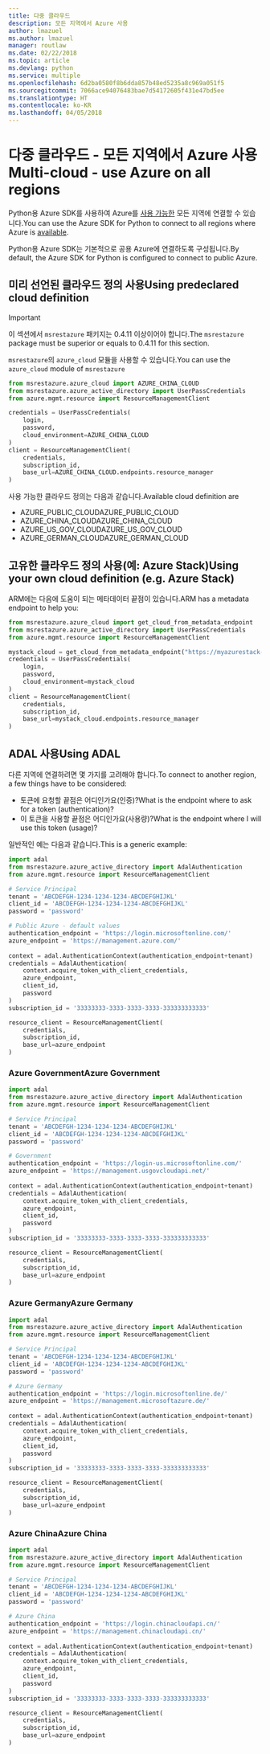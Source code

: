 ```yaml
---
title: 다중 클라우드
description: 모든 지역에서 Azure 사용
author: lmazuel
ms.author: lmazuel
manager: routlaw
ms.date: 02/22/2018
ms.topic: article
ms.devlang: python
ms.service: multiple
ms.openlocfilehash: 6d2ba0580f8b6dda857b48ed5235a8c969a051f5
ms.sourcegitcommit: 7066ace94076483bae7d54172605f431e47bd5ee
ms.translationtype: HT
ms.contentlocale: ko-KR
ms.lasthandoff: 04/05/2018
---
```

# <a name="multi-cloud---use-azure-on-all-regions"></a><span data-ttu-id="726b0-103">다중 클라우드 - 모든 지역에서 Azure 사용</span><span class="sxs-lookup"><span data-stu-id="726b0-103">Multi-cloud - use Azure on all regions</span></span>

<span data-ttu-id="726b0-104">Python용 Azure SDK를 사용하여 Azure를 [사용 가능한](https://azure.microsoft.com/regions/services) 모든 지역에 연결할 수 있습니다.</span><span class="sxs-lookup"><span data-stu-id="726b0-104">You can use the Azure SDK for Python to connect to all regions where Azure is [available](https://azure.microsoft.com/regions/services).</span></span>

<span data-ttu-id="726b0-105">Python용 Azure SDK는 기본적으로 공용 Azure에 연결하도록 구성됩니다.</span><span class="sxs-lookup"><span data-stu-id="726b0-105">By default, the Azure SDK for Python is configured to connect to public Azure.</span></span>

## <a name="using-predeclared-cloud-definition"></a><span data-ttu-id="726b0-106">미리 선언된 클라우드 정의 사용</span><span class="sxs-lookup"><span data-stu-id="726b0-106">Using predeclared cloud definition</span></span>

> [!IMPORTANT]
> <span data-ttu-id="726b0-107">이 섹션에서 `msrestazure` 패키지는 0.4.11 이상이어야 합니다.</span><span class="sxs-lookup"><span data-stu-id="726b0-107">The `msrestazure` package must be superior or equals to 0.4.11 for this section.</span></span>

<span data-ttu-id="726b0-108">`msrestazure`의 `azure_cloud` 모듈을 사용할 수 있습니다.</span><span class="sxs-lookup"><span data-stu-id="726b0-108">You can use the `azure_cloud` module of `msrestazure`</span></span>

```python
from msrestazure.azure_cloud import AZURE_CHINA_CLOUD
from msrestazure.azure_active_directory import UserPassCredentials
from azure.mgmt.resource import ResourceManagementClient

credentials = UserPassCredentials(
    login,
    password,
    cloud_environment=AZURE_CHINA_CLOUD
)
client = ResourceManagementClient(
    credentials,
    subscription_id,
    base_url=AZURE_CHINA_CLOUD.endpoints.resource_manager
)
``` 
  
<span data-ttu-id="726b0-109">사용 가능한 클라우드 정의는 다음과 같습니다.</span><span class="sxs-lookup"><span data-stu-id="726b0-109">Available cloud definition are</span></span>
  - <span data-ttu-id="726b0-110">AZURE_PUBLIC_CLOUD</span><span class="sxs-lookup"><span data-stu-id="726b0-110">AZURE_PUBLIC_CLOUD</span></span>
  - <span data-ttu-id="726b0-111">AZURE_CHINA_CLOUD</span><span class="sxs-lookup"><span data-stu-id="726b0-111">AZURE_CHINA_CLOUD</span></span>
  - <span data-ttu-id="726b0-112">AZURE_US_GOV_CLOUD</span><span class="sxs-lookup"><span data-stu-id="726b0-112">AZURE_US_GOV_CLOUD</span></span>
  - <span data-ttu-id="726b0-113">AZURE_GERMAN_CLOUD</span><span class="sxs-lookup"><span data-stu-id="726b0-113">AZURE_GERMAN_CLOUD</span></span>

## <a name="using-your-own-cloud-definition-eg-azure-stack"></a><span data-ttu-id="726b0-114">고유한 클라우드 정의 사용(예: Azure Stack)</span><span class="sxs-lookup"><span data-stu-id="726b0-114">Using your own cloud definition (e.g. Azure Stack)</span></span>
<span data-ttu-id="726b0-115">ARM에는 다음에 도움이 되는 메타데이터 끝점이 있습니다.</span><span class="sxs-lookup"><span data-stu-id="726b0-115">ARM has a metadata endpoint to help you:</span></span>

```python
from msrestazure.azure_cloud import get_cloud_from_metadata_endpoint
from msrestazure.azure_active_directory import UserPassCredentials
from azure.mgmt.resource import ResourceManagementClient

mystack_cloud = get_cloud_from_metadata_endpoint("https://myazurestack-arm-endpoint.com")
credentials = UserPassCredentials(
    login,
    password,
    cloud_environment=mystack_cloud
)
client = ResourceManagementClient(
    credentials,
    subscription_id,
    base_url=mystack_cloud.endpoints.resource_manager
)
```
## <a name="using-adal"></a><span data-ttu-id="726b0-116">ADAL 사용</span><span class="sxs-lookup"><span data-stu-id="726b0-116">Using ADAL</span></span>

<span data-ttu-id="726b0-117">다른 지역에 연결하려면 몇 가지를 고려해야 합니다.</span><span class="sxs-lookup"><span data-stu-id="726b0-117">To connect to another region, a few things have to be considered:</span></span>

- <span data-ttu-id="726b0-118">토큰에 요청할 끝점은 어디인가요(인증)?</span><span class="sxs-lookup"><span data-stu-id="726b0-118">What is the endpoint where to ask for a token (authentication)?</span></span>
- <span data-ttu-id="726b0-119">이 토큰을 사용할 끝점은 어디인가요(사용량)?</span><span class="sxs-lookup"><span data-stu-id="726b0-119">What is the endpoint where I will use this token (usage)?</span></span>

<span data-ttu-id="726b0-120">일반적인 예는 다음과 같습니다.</span><span class="sxs-lookup"><span data-stu-id="726b0-120">This is a generic example:</span></span>

```python
import adal
from msrestazure.azure_active_directory import AdalAuthentication
from azure.mgmt.resource import ResourceManagementClient

# Service Principal
tenant = 'ABCDEFGH-1234-1234-1234-ABCDEFGHIJKL'
client_id = 'ABCDEFGH-1234-1234-1234-ABCDEFGHIJKL'
password = 'password'

# Public Azure - default values
authentication_endpoint = 'https://login.microsoftonline.com/'
azure_endpoint = 'https://management.azure.com/'
    
context = adal.AuthenticationContext(authentication_endpoint+tenant)
credentials = AdalAuthentication(
    context.acquire_token_with_client_credentials,
    azure_endpoint,
    client_id,
    password
)
subscription_id = '33333333-3333-3333-3333-333333333333'

resource_client = ResourceManagementClient(
    credentials,
    subscription_id,
    base_url=azure_endpoint
)
```

### <a name="azure-government"></a><span data-ttu-id="726b0-121">Azure Government</span><span class="sxs-lookup"><span data-stu-id="726b0-121">Azure Government</span></span>
```python
import adal
from msrestazure.azure_active_directory import AdalAuthentication
from azure.mgmt.resource import ResourceManagementClient

# Service Principal
tenant = 'ABCDEFGH-1234-1234-1234-ABCDEFGHIJKL'
client_id = 'ABCDEFGH-1234-1234-1234-ABCDEFGHIJKL'
password = 'password'

# Government
authentication_endpoint = 'https://login-us.microsoftonline.com/'
azure_endpoint = 'https://management.usgovcloudapi.net/'
    
context = adal.AuthenticationContext(authentication_endpoint+tenant)
credentials = AdalAuthentication(
    context.acquire_token_with_client_credentials,
    azure_endpoint,
    client_id,
    password
)
subscription_id = '33333333-3333-3333-3333-333333333333'

resource_client = ResourceManagementClient(
    credentials,
    subscription_id,
    base_url=azure_endpoint
)
```

### <a name="azure-germany"></a><span data-ttu-id="726b0-122">Azure Germany</span><span class="sxs-lookup"><span data-stu-id="726b0-122">Azure Germany</span></span>
```python
import adal
from msrestazure.azure_active_directory import AdalAuthentication
from azure.mgmt.resource import ResourceManagementClient

# Service Principal
tenant = 'ABCDEFGH-1234-1234-1234-ABCDEFGHIJKL'
client_id = 'ABCDEFGH-1234-1234-1234-ABCDEFGHIJKL'
password = 'password'

# Azure Germany
authentication_endpoint = 'https://login.microsoftonline.de/'
azure_endpoint = 'https://management.microsoftazure.de/'
    
context = adal.AuthenticationContext(authentication_endpoint+tenant)
credentials = AdalAuthentication(
    context.acquire_token_with_client_credentials,
    azure_endpoint,
    client_id,
    password
)
subscription_id = '33333333-3333-3333-3333-333333333333'

resource_client = ResourceManagementClient(
    credentials,
    subscription_id,
    base_url=azure_endpoint
)
```

### <a name="azure-china"></a><span data-ttu-id="726b0-123">Azure China</span><span class="sxs-lookup"><span data-stu-id="726b0-123">Azure China</span></span>
```python
import adal
from msrestazure.azure_active_directory import AdalAuthentication
from azure.mgmt.resource import ResourceManagementClient

# Service Principal
tenant = 'ABCDEFGH-1234-1234-1234-ABCDEFGHIJKL'
client_id = 'ABCDEFGH-1234-1234-1234-ABCDEFGHIJKL'
password = 'password'

# Azure China
authentication_endpoint = 'https://login.chinacloudapi.cn/'
azure_endpoint = 'https://management.chinacloudapi.cn/'
    
context = adal.AuthenticationContext(authentication_endpoint+tenant)
credentials = AdalAuthentication(
    context.acquire_token_with_client_credentials,
    azure_endpoint,
    client_id,
    password
)
subscription_id = '33333333-3333-3333-3333-333333333333'

resource_client = ResourceManagementClient(
    credentials,
    subscription_id,
    base_url=azure_endpoint
)
```

